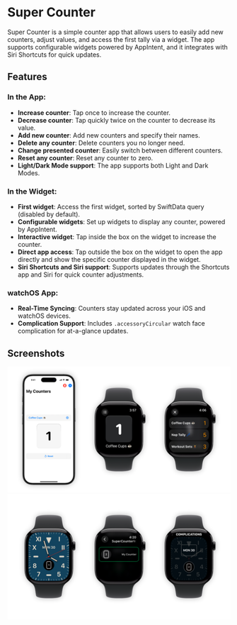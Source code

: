 # Super Counter
Super Counter is a simple counter app that allows users to easily add new counters, adjust values, and access the first tally via a widget. The app supports configurable widgets powered by AppIntent, and it integrates with Siri Shortcuts for quick updates.

## Features

### In the App:
- **Increase counter**: Tap once to increase the counter.
- **Decrease counter**: Tap quickly twice on the counter to decrease its value.
- **Add new counter**: Add new counters and specify their names.
- **Delete any counter**: Delete counters you no longer need.
- **Change presented counter**: Easily switch between different counters.
- **Reset any counter**: Reset any counter to zero.
- **Light/Dark Mode support**: The app supports both Light and Dark Modes.

### In the Widget:
- **First widget**: Access the first widget, sorted by SwiftData query (disabled by default).
- **Configurable widgets**: Set up widgets to display any counter, powered by AppIntent.
- **Interactive widget**: Tap inside the box on the widget to increase the counter.
- **Direct app access**: Tap outside the box on the widget to open the app directly and show the specific counter displayed in the widget.
- **Siri Shortcuts and Siri support**: Supports updates through the Shortcuts app and Siri for quick counter adjustments.

### watchOS App:
- **Real-Time Syncing**: Counters stay updated across your iOS and watchOS devices.
- **Complication Support**: Includes `.accessoryCircular` watch face complication for at-a-glance updates.

## Screenshots

![](https://raw.githubusercontent.com/npwitk/SuperCounter/refs/heads/watchOS/Screenshots/Screenshots_W_1.png)
![](https://raw.githubusercontent.com/npwitk/SuperCounter/refs/heads/watchOS/Screenshots/Screenshots_W_2.png)
